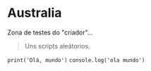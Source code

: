 # Australia
Zona de testes do "criador"...
> Uns scripts aleátorios.

`print('Olá, mundo')`
`console.log('ola mundo')`
